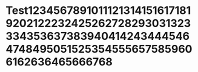# Test1234567891011121314151617181920212223242526272829303132333435363738394041424344454647484950515253545556575859606162636465666768